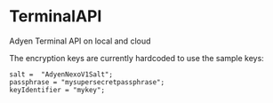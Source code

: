 # TerminalAPI
Adyen Terminal API on local and cloud 

The encryption keys are currently hardcoded to use the sample keys:
```
salt =  "AdyenNexoV1Salt";
passphrase = "mysupersecretpassphrase";
keyIdentifier = "mykey";
```

